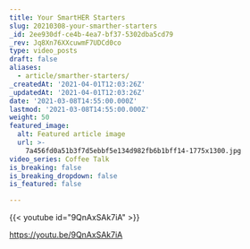 ```yaml
---
title: Your SmartHER Starters
slug: 20210308-your-smarther-starters
_id: 2ee930df-ce4b-4ea7-bf37-5302dba5cd79
_rev: Jq8Xn76XXcuwmF7UDCd0co
type: video_posts
draft: false
aliases:
  - article/smarther-starters/
_createdAt: '2021-04-01T12:03:26Z'
_updatedAt: '2021-04-01T12:03:26Z'
date: '2021-03-08T14:55:00.000Z'
lastmod: '2021-03-08T14:55:00.000Z'
weight: 50
featured_image:
  alt: Featured article image
  url: >-
    7a456fd0a51b3f7d5ebbf5e134d982fb6b1bff14-1775x1300.jpg
video_series: Coffee Talk
is_breaking: false
is_breaking_dropdown: false
is_featured: false

---
```

{{< youtube id="9QnAxSAk7iA" >}}

https://youtu.be/9QnAxSAk7iA
